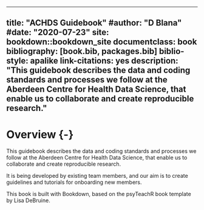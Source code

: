 
--- 
title: "ACHDS Guidebook"
#author: "D Blana"
#date: "2020-07-23"
site: bookdown::bookdown_site
documentclass: book
bibliography: [book.bib, packages.bib]
biblio-style: apalike
link-citations: yes
description: "This guidebook describes the data and coding standards and processes we follow at the Aberdeen Centre for Health Data Science, that enable us to collaborate and create reproducible research."
---





# Overview {-}

This guidebook describes the data and coding standards and processes we follow at the Aberdeen Centre for Health Data Science, that enable us to collaborate and create reproducible research. 

It is being developed by existing team members, and our aim is to create guidelines and tutorials for onboarding new members.

This book is built with Bookdown, based on the psyTeachR book template by Lisa DeBruine.


